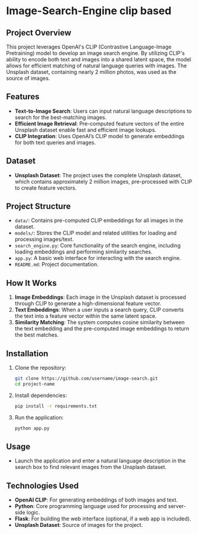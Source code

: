 # Image-Search-Engine clip based

## Project Overview

This project leverages OpenAI's CLIP (Contrastive Language-Image Pretraining) model to develop an image search engine. By utilizing CLIP's ability to encode both text and images into a shared latent space, the model allows for efficient matching of natural language queries with images. The Unsplash dataset, containing nearly 2 million photos, was used as the source of images.

## Features

- **Text-to-Image Search**: Users can input natural language descriptions to search for the best-matching images.
- **Efficient Image Retrieval**: Pre-computed feature vectors of the entire Unsplash dataset enable fast and efficient image lookups.
- **CLIP Integration**: Uses OpenAI’s CLIP model to generate embeddings for both text queries and images.

## Dataset

- **Unsplash Dataset**: The project uses the complete Unsplash dataset, which contains approximately 2 million images, pre-processed with CLIP to create feature vectors.

## Project Structure

- `data/`: Contains pre-computed CLIP embeddings for all images in the dataset.
- `models/`: Stores the CLIP model and related utilities for loading and processing images/text.
- `search_engine.py`: Core functionality of the search engine, including loading embeddings and performing similarity searches.
- `app.py`: A basic web interface for interacting with the search engine.
- `README.md`: Project documentation.

## How It Works

1. **Image Embeddings**: Each image in the Unsplash dataset is processed through CLIP to generate a high-dimensional feature vector.
2. **Text Embeddings**: When a user inputs a search query, CLIP converts the text into a feature vector within the same latent space.
3. **Similarity Matching**: The system computes cosine similarity between the text embedding and the pre-computed image embeddings to return the best matches.

## Installation

1. Clone the repository:
    ```bash
    git clone https://github.com/username/image-search.git
    cd project-name
    ```

2. Install dependencies:
    ```bash
    pip install -r requirements.txt
    ```

3. Run the application:
    ```bash
    python app.py
    ```

## Usage

- Launch the application and enter a natural language description in the search box to find relevant images from the Unsplash dataset.

## Technologies Used

- **OpenAI CLIP**: For generating embeddings of both images and text.
- **Python**: Core programming language used for processing and server-side logic.
- **Flask**: For building the web interface (optional, if a web app is included).
- **Unsplash Dataset**: Source of images for the project.
